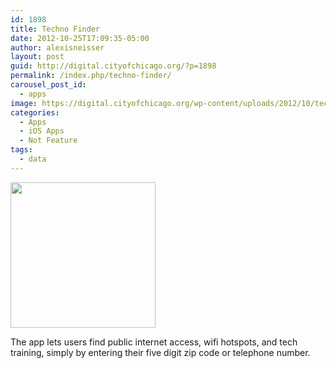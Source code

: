 ```yaml
---
id: 1898
title: Techno Finder
date: 2012-10-25T17:09:35-05:00
author: alexisneisser
layout: post
guid: http://digital.cityofchicago.org/?p=1898
permalink: /index.php/techno-finder/
carousel_post_id:
  - apps
image: https://digital.cityofchicago.org/wp-content/uploads/2012/10/technofinder.jpg
categories:
  - Apps
  - iOS Apps
  - Not Feature
tags:
  - data
---
```

<a href="http://www.techfind.me/" target="_blank"><img loading="lazy" class="alignnone size-full wp-image-1899" title="technofinder" src="http://digital.cityofchicago.org/wp-content/uploads/2012/10/technofinder.jpg" alt="" width="232" height="233" srcset="https://digital.cityofchicago.org/wp-content/uploads/2012/10/technofinder.jpg 232w, https://digital.cityofchicago.org/wp-content/uploads/2012/10/technofinder-150x150.jpg 150w" sizes="(max-width: 232px) 100vw, 232px" /></a>

The app lets users find public internet access, wifi hotspots, and tech training, simply by entering their five digit zip code or telephone number.